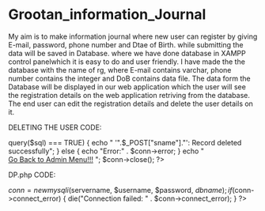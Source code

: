 # Grootan_information_Journal
My aim is to make information journal where new user can register by giving E-mail, password, phone number and Dtae of Birth.
while submitting the data will be saved in Database.
where we have done database in XAMPP control panelwhich it is easy to do and user friendly.
I have made the the database with the name of rg, where E-mail contains varchar, phone number contains the integer and DoB contains data file.
The data form the Database will be displayed in our web application which the user will see the registration details on the web application retriving from the database.
The end user can edit the registration details and delete the user details on it.



DELETING THE USER CODE:
<?php

require "db.php";

$sql = "DELETE from user where mobileno= ('".$_GET["mobileno"]."')";
echo $_GET["mobileno"];
if ($conn->query($sql) === TRUE) {
    echo " '".$_POST["sname"]."': Record deleted successfully";
} else {
    echo "Error:" . $conn->error;
}
echo "<br> <a href=\"home.php\">Go Back to Admin Menu!!!</a> ";

$conn->close();
?>





DP.php CODE:

<link rel="stylesheet" href="style.css" />
<?php
$servername = "localhost";
$username = "root";
$password = "";
$dbname = "gr";

$conn = new mysqli($servername, $username, $password, $dbname);
if ($conn->connect_error) 
{
 die("Connection failed: " . $conn->connect_error);
} 
?>



